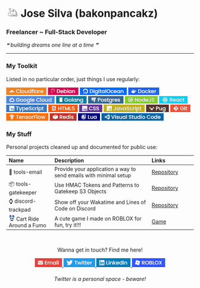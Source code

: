 <h1><img src="oneko-sleep.gif" alt="oneko"> Jose Silva (bakonpancakz)</h1>
<h3>Freelancer ~ Full-Stack Developer</h3>
<i>❝ building dreams one line at a time ❞</i>

<hr>

<h3>My Toolkit</h3>
<p>Listed in no particular order, just things I use regularly:</p>
<p>
    <img alt="Cloudflare" src="badges/generated/badge_cloudflare.png" />
    <img alt="Debian" src="badges/generated/badge_debian.png" />
    <img alt="DigitalOcean" src="badges/generated/badge_digitalocean.png" />
    <img alt="Docker" src="badges/generated/badge_docker.png" />
    <img alt="Google Cloud" src="badges/generated/badge_gcp.png" />
    <img alt="Golang" src="badges/generated/badge_go.png" />
    <img alt="Postgres" src="badges/generated/badge_postgres.png" />
    <img alt="NodeJS" src="badges/generated/badge_node.png" />
    <img alt="React" src="badges/generated/badge_react.png" />
    <img alt="TypeScript" src="badges/generated/badge_typescript.png" />
    <img alt="HTML5" src="badges/generated/badge_html.png" />
    <img alt="CSS" src="badges/generated/badge_css.png" />
    <img alt="JavaScript" src="badges/generated/badge_javascript.png" />
    <img alt="PugJS" src="badges/generated/badge_pug.png" />
    <img alt="Git" src="badges/generated/badge_git.png" />
    <img alt="TensorFlow" src="badges/generated/badge_tensorflow.png" />
    <img alt="Redis" src="badges/generated/badge_redis.png" />
    <img alt="Lua" src="badges/generated/badge_lua.png">
    <img alt="Visual Studio Code" src="badges/generated/badge_vscode.png">
</p>

<h3>My Stuff</h3>
<p>Personal projects cleaned up and documented for public use:</p>
<table>
    <thead>
        <tr align="left">
            <th width="200px">Name</th>
            <th width="700px">Description</th>
            <th width="200px">Links</th>
        </tr>
    </thead>
    <tbody>
        <tr>
            <td>📧 tools-email</td>
            <td>Provide your application a way to send emails with minimal setup</td>
            <td><a href="https://github.com/bakonpancakz/tools-email">Repository</a></td>
        </tr>
        <tr>
            <td>📦 tools-gatekeeper</td>
            <td>Use HMAC Tokens and Patterns to Gatekeep S3 Objects</td>
            <td><a href="https://github.com/bakonpancakz/tools-gatekeeper">Repository</a></td>
        </tr>
        <tr>
            <td>⌚ discord-trackpad</td>
            <td>Show off your Wakatime and Lines of Code on Discord</td>
            <td><a href="https://github.com/bakonpancakz/discord-trackpad">Repository</a></td>
        </tr>
        <tr>
            <td>
                <img alt="Cirno Fumo" src="badges/images/craf.png">    
                Cart Ride Around a Fumo
            </td>
            <td>A cute game I made on ROBLOX for fun, try it!!!</td>
            <td><a href="https://www.roblox.com/games/9987852646">Game</a></td>
        </tr>
        <!-- <tr>
            <td>tools-stickerboard</td>
            <td>Allow strangers to *safely* place GIFs and Images onto your Steam Profile</td>
            <td>
                <a href="https://github.com/bakonpancakz/tools-stickerboard">Repository</a>
                <span>&bull;</span>
                <a href="https://stickers.panca.kz">Website</a>
            </td>
        </tr>
        <tr>
            <td>discord-clips</td>
            <td>Media Sharing Website for Discord Users</td>
            <td>
                <a href="https://github.com/bakonpancakz/discord-clips">Repository</a>
                <a href="https://clips.panca.kz">Website</a>
            </td>
        </tr> -->
    </tbody>
</table>

<br>

<p align="center">Wanna get in touch? Find me here!</p>
<p align="center">
    <a href="mailto:bakonpancakz@gmail.com">
        <img alt="Email" src="badges/generated/social_email.png">
    </a>
    <a href="https://x.com/bakonpancakz">
        <img alt="Twitter" src="badges/generated/social_twitter.png">
    </a>
    <a href="https://www.linkedin.com/in/jose-silva-jr/">
        <img alt="LinkedIn" src="badges/generated/social_linkedin.png">
    </a>
    <a href="https://www.roblox.com/users/41537575/profile">
        <img alt="ROBLOX" src="badges/generated/social_roblox.png">
    </a>
</p>
<h6 align="center">
    <i>Twitter is a personal space - beware!</i>
</h6>

